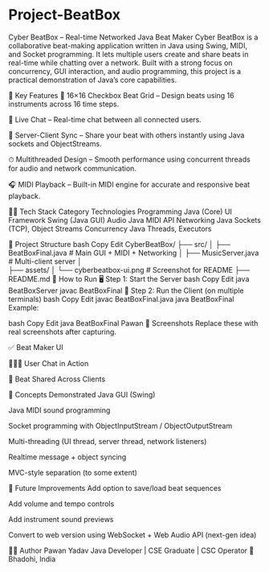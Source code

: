 # Project-BeatBox
Cyber BeatBox – Real-time Networked Java Beat Maker
Cyber BeatBox is a collaborative beat-making application written in Java using Swing, MIDI, and Socket programming. It lets multiple users create and share beats in real-time while chatting over a network. Built with a strong focus on concurrency, GUI interaction, and audio programming, this project is a practical demonstration of Java’s core capabilities.


🔑 Key Features
🎵 16×16 Checkbox Beat Grid – Design beats using 16 instruments across 16 time steps.

💬 Live Chat – Real-time chat between all connected users.

🔄 Server-Client Sync – Share your beat with others instantly using Java sockets and ObjectStreams.

⏱ Multithreaded Design – Smooth performance using concurrent threads for audio and network communication.

🎧 MIDI Playback – Built-in MIDI engine for accurate and responsive beat playback.

🧑‍💻 Tech Stack
Category	Technologies
Programming	Java (Core)
UI Framework	Swing (Java GUI)
Audio	Java MIDI API
Networking	Java Sockets (TCP), Object Streams
Concurrency	Java Threads, Executors

📂 Project Structure
bash
Copy
Edit
CyberBeatBox/
├── src/
│   ├── BeatBoxFinal.java          # Main GUI + MIDI + Networking
│   ├── MusicServer.java           # Multi-client server
│  
├── assets/
│   └── cyberbeatbox-ui.png        # Screenshot for README
├── README.md
🚀 How to Run
🖥 Step 1: Start the Server
bash
Copy
Edit
java BeatBoxServer
javac BeatBoxFinal <username>
🎹 Step 2: Run the Client (on multiple terminals)
bash
Copy
Edit
javac BeatBoxFinal.java
java BeatBoxFinal <username>
Example:

bash
Copy
Edit
java BeatBoxFinal Pawan
📸 Screenshots
Replace these with real screenshots after capturing.

✅ Beat Maker UI

🧑‍🤝‍🧑 User Chat in Action

🔄 Beat Shared Across Clients

🧠 Concepts Demonstrated
Java GUI (Swing)

Java MIDI sound programming

Socket programming with ObjectInputStream / ObjectOutputStream

Multi-threading (UI thread, server thread, network listeners)

Realtime message + object syncing

MVC-style separation (to some extent)

🚧 Future Improvements
Add option to save/load beat sequences

Add volume and tempo controls

Add instrument sound previews

Convert to web version using WebSocket + Web Audio API (next-gen idea)

🧑‍🎓 Author
Pawan Yadav
Java Developer | CSE Graduate | CSC Operator
📍 Bhadohi, India

